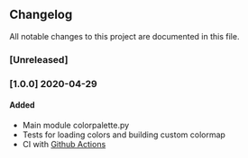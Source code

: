 ## Changelog
All notable changes to this project are documented in this file.

### [Unreleased]

### [1.0.0] 2020-04-29
#### Added
- Main module colorpalette.py
- Tests for loading colors and building custom colormap
- CI with [Github Actions](https://github.com/fdsteffen/naturalcolors/actions)
